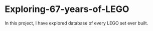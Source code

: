 # Exploring-67-years-of-LEGO
In this project, I have explored database of every LEGO set ever built. 
